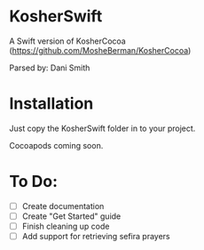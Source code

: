 # KosherSwift
A Swift version of KosherCocoa (https://github.com/MosheBerman/KosherCocoa)

Parsed by: Dani Smith

# Installation
Just copy the KosherSwift folder in to your project.

Cocoapods coming soon.

# To Do:
- [ ] Create documentation
- [ ] Create "Get Started" guide
- [ ] Finish cleaning up code
- [ ] Add support for retrieving sefira prayers
